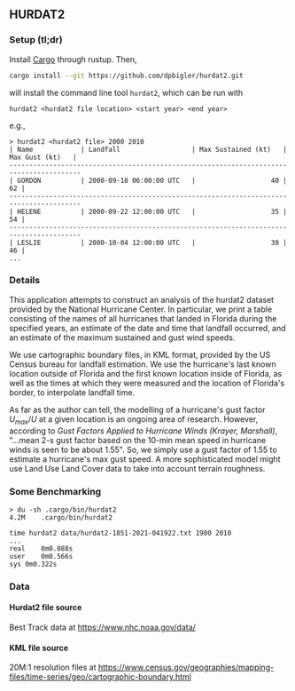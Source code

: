 ## HURDAT2

### Setup (tl;dr)
Install [Cargo](https://www.rust-lang.org/tools/install) through rustup. Then,
```sh
cargo install --git https://github.com/dpbigler/hurdat2.git
```
will install the command line tool `hurdat2`, which can be run with
```
hurdat2 <hurdat2 file location> <start year> <end year>
```
e.g.,
```
> hurdat2 <hurdat2 file> 2000 2010
| Name            | Landfall                  | Max Sustained (kt)   | Max Gust (kt)   |
----------------------------------------------------------------------------------------
| GORDON          | 2000-09-18 06:00:00 UTC   |                   40 |              62 |
----------------------------------------------------------------------------------------
| HELENE          | 2000-09-22 12:00:00 UTC   |                   35 |              54 |
----------------------------------------------------------------------------------------
| LESLIE          | 2000-10-04 12:00:00 UTC   |                   30 |              46 |
...

```

### Details
This application attempts to construct an analysis of the hurdat2
dataset provided by the National Hurricane Center. In particular,
we print a table consisting of the names of all hurricanes that landed in Florida 
during the specified years, an estimate of the date and time that landfall 
occurred, and an estimate of the maximum sustained and gust wind speeds.

We use cartographic boundary files, in KML format, provided by the US
Census bureau for landfall estimation. We use the hurricane's 
last known location outside of Florida and the first known location inside
of Florida, as well as the times at which they were measured and 
the location of Florida's border, to interpolate landfall time.

As far as the author can tell, the modelling of a hurricane's gust factor $U_{max} / U$
at a given location is an ongoing area of research. However, according to 
*Gust Factors Applied to Hurricane Winds (Krayer, Marshall)*, "...mean 2-s gust factor based on
the 10-min mean speed in hurricane winds is seen to be about 1.55". So, we 
simply use a gust factor of 1.55 to estimate a hurricane's max gust speed. A 
more sophisticated model might use Land Use Land Cover data to take into account
terrain roughness.

### Some Benchmarking
```
> du -sh .cargo/bin/hurdat2 
4.2M	.cargo/bin/hurdat2
```
```
time hurdat2 data/hurdat2-1851-2021-041922.txt 1900 2010
...
real	0m0.088s
user	0m0.566s
sys	0m0.322s
```

### Data
#### Hurdat2 file source
Best Track data at 
https://www.nhc.noaa.gov/data/

#### KML file source
20M:1 resolution files at
https://www.census.gov/geographies/mapping-files/time-series/geo/cartographic-boundary.html
